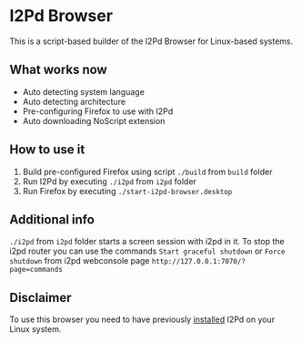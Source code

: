 I2Pd Browser
=====
This is a script-based builder of the I2Pd Browser for Linux-based systems.

What works now
-----
* Auto detecting system language
* Auto detecting architecture
* Pre-configuring Firefox to use with I2Pd
* Auto downloading NoScript extension

How to use it
-----
1. Build pre-configured Firefox using script `./build` from `build` folder
2. Run I2Pd by executing `./i2pd` from `i2pd` folder
3. Run Firefox by executing `./start-i2pd-browser.desktop`

Additional info
-----
`./i2pd` from `i2pd` folder starts a screen session with i2pd in it.
To stop the i2pd router you can use the commands `Start graceful shutdown` or `Force shutdown`
from i2pd webconsole page `http://127.0.0.1:7070/?page=commands`

Disclaimer
-----
To use this browser you need to have previously [installed](https://i2pd.readthedocs.io/en/latest/user-guide/install/#linux) I2Pd on your Linux system.

